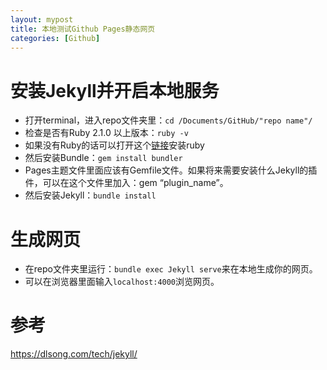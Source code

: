 ```yaml
---
layout: mypost
title: 本地测试Github Pages静态网页
categories: [Github]
---
```


# 安装Jekyll并开启本地服务

* 打开terminal，进入repo文件夹里：`cd /Documents/GitHub/"repo name"/`
* 检查是否有Ruby 2.1.0 以上版本：`ruby -v`
* 如果没有Ruby的话可以打开这个[链接](https://www.ruby-lang.org/zh_cn/documentation/installation/)安装ruby
* 然后安装Bundle：`gem install bundler`
* Pages主题文件里面应该有Gemfile文件。如果将来需要安装什么Jekyll的插件，可以在这个文件里加入：gem “plugin_name”。
* 然后安装Jekyll：`bundle install`

# 生成网页

* 在repo文件夹里运行：`bundle exec Jekyll serve`来在本地生成你的网页。
* 可以在浏览器里面输入`localhost:4000`浏览网页。

# 参考

<https://dlsong.com/tech/jekyll/>
